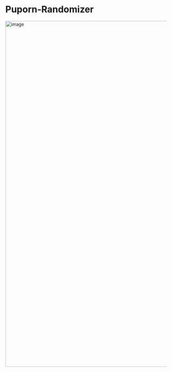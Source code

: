 # Puporn-Randomizer
<img width="1920" height="1080" alt="image" src="https://github.com/user-attachments/assets/066a0a89-e8e8-434e-96c3-1fa11d3e7eae" />
